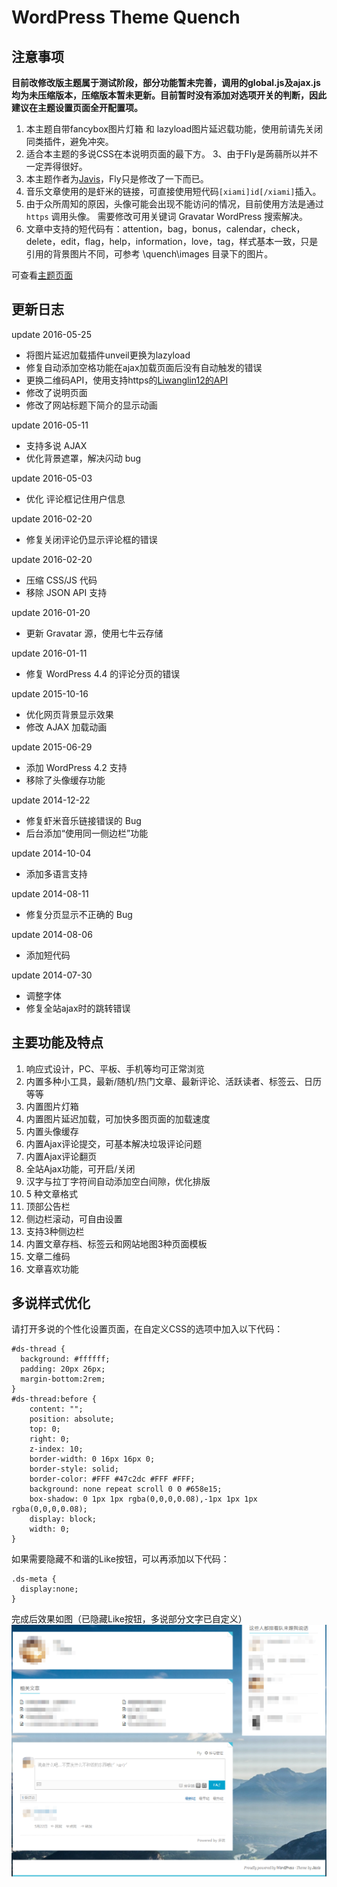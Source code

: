 WordPress Theme Quench
======

注意事项
----
**目前改修改版主题属于测试阶段，部分功能暂未完善，调用的global.js及ajax.js均为未压缩版本，压缩版本暂未更新。目前暂时没有添加对选项开关的判断，因此建议在主题设置页面全开配置项。**

 1. 本主题自带fancybox图片灯箱 和 lazyload图片延迟载功能，使用前请先关闭同类插件，避免冲突。
 2. 适合本主题的多说CSS在本说明页面的最下方。 3、由于Fly是蒟蒻所以并不一定弄得很好。
 3. 本主题作者为[Javis](https://github.com/mastermay)，Fly只是修改了一下而已。
 4. 音乐文章使用的是虾米的链接，可直接使用短代码`[xiami]id[/xiami]`插入。
 5. 由于众所周知的原因，头像可能会出现不能访问的情况，目前使用方法是通过 `https` 调用头像。 需要修改可用关键词 Gravatar WordPress 搜索解决。
 6. 文章中支持的短代码有：attention，bag，bonus，calendar，check，delete，edit，flag，help，information，love，tag，样式基本一致，只是引用的背景图片不同，可参考 \quench\images 目录下的图片。

可查看[主题页面](https://lophita.com/wordpress-theme-quench.html)

更新日志
----
update 2016-05-25

 - 将图片延迟加载插件unveil更换为lazyload
 - 修复自动添加空格功能在ajax加载页面后没有自动触发的错误
 - 更换二维码API，使用支持https的[Liwanglin12的API](https://blog.lwl12.com/read/lwl-api-qrcode.html)
 - 修改了说明页面
 - 修改了网站标题下简介的显示动画

update 2016-05-11

 - 支持多说 AJAX
 - 优化背景遮罩，解决闪动 bug

update 2016-05-03

 - 优化 评论框记住用户信息

update 2016-02-20

 - 修复关闭评论仍显示评论框的错误

update 2016-02-20

- 压缩 CSS/JS 代码
- 移除 JSON API 支持

update 2016-01-20

- 更新 Gravatar 源，使用七牛云存储

update 2016-01-11

- 修复 WordPress 4.4 的评论分页的错误

update 2015-10-16

- 优化网页背景显示效果
- 修改 AJAX 加载动画

update 2015-06-29

- 添加 WordPress 4.2 支持
- 移除了头像缓存功能

update 2014-12-22

- 修复虾米音乐链接错误的 Bug
- 后台添加“使用同一侧边栏”功能

update 2014-10-04

- 添加多语言支持

update 2014-08-11

- 修复分页显示不正确的 Bug

update 2014-08-06

- 添加短代码

update 2014-07-30

- 调整字体
- 修复全站ajax时的跳转错误

主要功能及特点
-------
1. 响应式设计，PC、平板、手机等均可正常浏览
2. 内置多种小工具，最新/随机/热门文章、最新评论、活跃读者、标签云、日历等等
3. 内置图片灯箱
4. 内置图片延迟加载，可加快多图页面的加载速度
5. 内置头像缓存
6. 内置Ajax评论提交，可基本解决垃圾评论问题
7. 内置Ajax评论翻页
8. 全站Ajax功能，可开启/关闭
9. 汉字与拉丁字符间自动添加空白间隙，优化排版
10. 5 种文章格式
11. 顶部公告栏
12. 侧边栏滚动，可自由设置
13. 支持3种侧边栏
14. 内置文章存档、标签云和网站地图3种页面模板
15. 文章二维码
16. 文章喜欢功能

多说样式优化
------
请打开多说的个性化设置页面，在自定义CSS的选项中加入以下代码：
```
#ds-thread {
  background: #ffffff;
  padding: 20px 26px;
  margin-bottom:2rem;
}
#ds-thread:before {
    content: "";
    position: absolute;
    top: 0;
    right: 0;
    z-index: 10;
    border-width: 0 16px 16px 0;
    border-style: solid;
    border-color: #FFF #47c2dc #FFF #FFF;
    background: none repeat scroll 0 0 #658e15;
    box-shadow: 0 1px 1px rgba(0,0,0,0.08),-1px 1px 1px rgba(0,0,0,0.08);
    display: block;
    width: 0;
}
```

如果需要隐藏不和谐的Like按钮，可以再添加以下代码：
```
.ds-meta {
  display:none;
}
```

完成后效果如图（已隐藏Like按钮，多说部分文字已自定义）
![enter image description here](https://github.com/fly3949/imgs/blob/master/demo/quench/duoshuo.png?raw=true)
